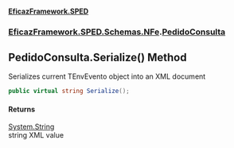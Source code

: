 #### [EficazFramework.SPED](EficazFrameworkSPED.md 'EficazFramework SPED')
### [EficazFramework.SPED.Schemas.NFe](EficazFramework.SPED.Schemas.NFe.md 'EficazFramework.SPED.Schemas.NFe').[PedidoConsulta](EficazFramework.SPED.Schemas.NFe/PedidoConsulta.md 'EficazFramework.SPED.Schemas.NFe.PedidoConsulta')

## PedidoConsulta.Serialize() Method

Serializes current TEnvEvento object into an XML document

```csharp
public virtual string Serialize();
```

#### Returns
[System.String](https://docs.microsoft.com/en-us/dotnet/api/System.String 'System.String')  
string XML value